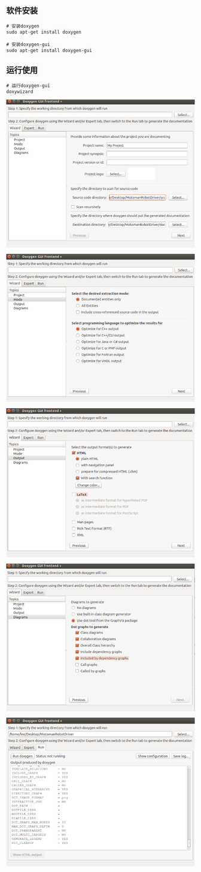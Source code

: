 ## 软件安装
```
# 安装doxygen
sudo apt-get install doxygen

# 安装doxygen-gui
sudo apt-get install doxygen-gui
```

## 运行使用
```
# 运行doxygen-gui
doxywizard
```
![](imgs/20170918-082451.png)

![](imgs/20170918-082527.png)

![](imgs/20170918-082553.png)

![](imgs/20170918-082621.png)

![](imgs/20170918-082705.png)


